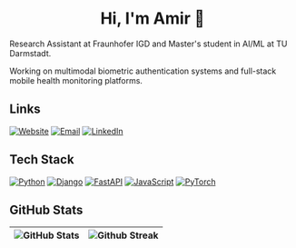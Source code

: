 <h1 align="center">Hi, I'm Amir 👾</h1>

Research Assistant at Fraunhofer IGD and Master's student in AI/ML at TU Darmstadt.

Working on multimodal biometric authentication systems and full-stack mobile health monitoring platforms.

## Links

[![Website](https://img.shields.io/badge/-amirmohammadraei.github.io-black?style=for-the-badge&logo=github&logoColor=white)](https://amirmohammadraei.github.io)
[![Email](https://img.shields.io/badge/-amir.m.raei@gmail.com-red?style=for-the-badge&logo=gmail)](mailto:amir.m.raei@gmail.com)
[![LinkedIn](https://img.shields.io/badge/-amirmohammad--raei-0077B5?style=for-the-badge&logo=linkedin&logoColor=white)](https://www.linkedin.com/in/amirmohammad-raei/)

## Tech Stack

[![Python](https://img.shields.io/badge/-Python-3776AB?style=for-the-badge&logo=python&logoColor=white)](https://www.python.org/)
[![Django](https://img.shields.io/badge/-Django-092E20?style=for-the-badge&logo=django&logoColor=white)](https://www.djangoproject.com/)
[![FastAPI](https://img.shields.io/badge/-FastAPI-009688?style=for-the-badge&logo=fastapi&logoColor=white)](https://fastapi.tiangolo.com/)
[![JavaScript](https://img.shields.io/badge/-JavaScript-F7DF1E?style=for-the-badge&logo=javascript&logoColor=black)](https://developer.mozilla.org/en-US/docs/Web/JavaScript)
[![PyTorch](https://img.shields.io/badge/-PyTorch-EE4C2C?style=for-the-badge&logo=pytorch&logoColor=white)](https://pytorch.org/)

## GitHub Stats

![GitHub Stats](https://github-readme-stats.vercel.app/api?username=amirmohammadraei&show_icons=true&theme=dark)  |  ![Github Streak](https://github-readme-streak-stats.herokuapp.com/?user=amirmohammadraei&theme=dark)
:-------------------------:|:-------------------------:
